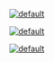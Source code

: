 [![default](https://user-images.githubusercontent.com/8466209/200121103-538c687c-0748-4e81-b40b-2de82fa3a305.png)](https://stackoverflow.com/a/59952803/4058484)

[![default](https://user-images.githubusercontent.com/8466209/200120900-ad4b3617-3f7f-465c-a741-2c95dbaa8ca7.png)](https://www.tensorflow.org/install/source_windows)

[![default](https://user-images.githubusercontent.com/8466209/200121011-d320bf1f-93b7-42b5-9894-f6939e5948e5.png)](https://developer.nvidia.com/cuda-10.1-download-archive-base)

